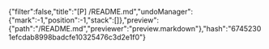 {"filter":false,"title":"[P] /README.md","undoManager":{"mark":-1,"position":-1,"stack":[]},"preview":{"path":"/README.md","previewer":"preview.markdown"},"hash":"67452301efcdab8998badcfe10325476c3d2e1f0"}